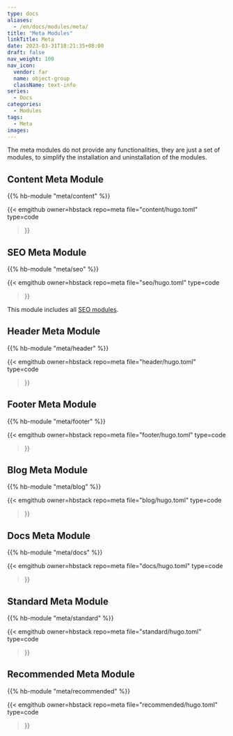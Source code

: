 ```yaml
---
type: docs
aliases:
  - /en/docs/modules/meta/
title: "Meta Modules"
linkTitle: Meta
date: 2023-03-31T18:21:35+08:00
draft: false
nav_weight: 100
nav_icon:
  vendor: far
  name: object-group
  className: text-info
series:
  - Docs
categories:
  - Modules
tags:
  - Meta
images:
---
```


The meta modules do not provide any functionalities, they are just a set of modules, to simplify the installation and uninstallation of the modules.

<!--more-->

## Content Meta Module

{{% hb-module "meta/content" %}}

{{< emgithub
  owner=hbstack
  repo=meta
  file="content/hugo.toml"
  type=code
>}}

## SEO Meta Module

{{% hb-module "meta/seo" %}}

{{< emgithub
  owner=hbstack
  repo=meta
  file="seo/hugo.toml"
  type=code
>}}

This module includes all [SEO modules](https://hugomods.com/en/docs/seo/#modules).

## Header Meta Module

{{% hb-module "meta/header" %}}

{{< emgithub
  owner=hbstack
  repo=meta
  file="header/hugo.toml"
  type=code
>}}

## Footer Meta Module

{{% hb-module "meta/footer" %}}

{{< emgithub
  owner=hbstack
  repo=meta
  file="footer/hugo.toml"
  type=code
>}}

## Blog Meta Module

{{% hb-module "meta/blog" %}}

{{< emgithub
  owner=hbstack
  repo=meta
  file="blog/hugo.toml"
  type=code
>}}

## Docs Meta Module

{{% hb-module "meta/docs" %}}

{{< emgithub
  owner=hbstack
  repo=meta
  file="docs/hugo.toml"
  type=code
>}}

## Standard Meta Module

{{% hb-module "meta/standard" %}}

{{< emgithub
  owner=hbstack
  repo=meta
  file="standard/hugo.toml"
  type=code
>}}

## Recommended Meta Module

{{% hb-module "meta/recommended" %}}

{{< emgithub
  owner=hbstack
  repo=meta
  file="recommended/hugo.toml"
  type=code
>}}

